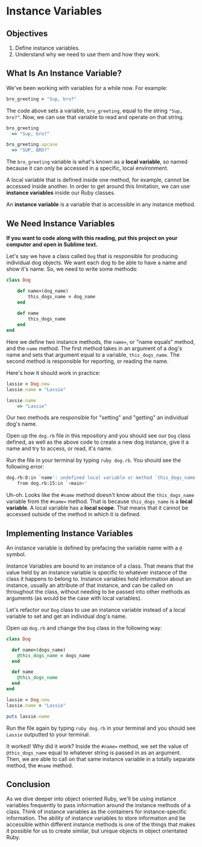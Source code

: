 # Instance Variables

## Objectives

1. Define instance variables. 
2. Understand why we need to use them and how they work. 

## What Is An Instance Variable?

We've been working with variables for a while now. For example:

```ruby
bro_greeting = "Sup, bro?"
```

The code above sets a variable, `bro_greeting`, equal to the string `"Sup, bro?"`. Now, we can use that variable to read and operate on that string. 

```ruby
bro_greeting 
  => "Sup, bro?"

bro_greeting.upcase
  => "SUP, BRO?"
```

The `bro_greeting` variable is what's known as a **local variable**, so named because it can only be accessed in a specific, local environment. 

A local variable that is defined inside one method, for example, cannot be accessed inside another. In order to get around this limitation, we can use **instance variables** inside our Ruby classes. 

An **instance variable** is a variable that is accessible in any instance method. 

## We Need Instance Variables

**If you want to code along with this reading, put this project on your computer and open in Sublime text.**

Let's say we have a class called `Dog` that is responsible for producing individual dog objects. We want each dog to be able to have a name and show it's name. So, we need to write some methods:

```ruby
class Dog

	def name=(dog_name)
		this_dogs_name = dog_name
	end
	
	def name
		this_dogs_name
	end
end
```
Here we define two instance methods, the `name=`, or "name equals" method, and the `name` method. The first method takes in an argument of a dog's name and sets that argument equal to a variable, `this_dogs_name`. The second method is responsible for reporting, or reading the name. 

Here's how it should work in practice:

```ruby
lassie = Dog.new
lassie.name = "Lassie"

lassie.name
	=> "Lassie"
```

Our two methods are responsible for "setting" and "getting" an individual dog's name. 

Open up the `dog.rb` file in this repository and you should see our `Dog` class defined, as well as the above code to create a new dog instance, give it a name and try to access, or read, it's name. 

Run the file in your terminal by typing `ruby dog.rb`. You should see the following error:

```bash
dog.rb:8:in `name': undefined local variable or method `this_dogs_name' for #<Dog:0x007ffd609ed0a8> (NameError)
	from dog.rb:15:in `<main>'
```

Uh-oh. Looks like the `#name` method doesn't know about the `this_dogs_name` variable from the `#name=` method. That is because `this_dogs_name` is a **local variable**. A local variable has a **local scope**. That means that it cannot be accessed outside of the method in which it is defined. 

## Implementing Instance Variables

An instance variable is defined by prefacing the variable name with a `@` symbol. 

Instance Variables are bound to an instance of a class. That means that the value held by an instance variable is specific to whatever instance of the class it happens to belong to. Instance variables hold information about an instance, usually an attribute of that instance, and can be called on throughout the class, without needing to be passed into other methods as arguments (as would be the case with local variables).

Let's refactor our `Dog` class to use an instance variable instead of a local variable to set and get an individual dog's name. 

Open up `dog.rb` and change the `Dog` class in the following way:

```ruby
class Dog

  def name=(dogs_name)
    @this_dogs_name = dogs_name
  end

  def name
    @this_dogs_name
  end
end

lassie = Dog.new
lassie.name = "Lassie"

puts lassie.name

```

Run the file again by typing `ruby dog.rb` in your terminal and you should see `Lassie` outputted to your terminal. 


It worked! Why did it work? Inside the `#name=` method, we set the value of `@this_dogs_name` equal to whatever string is passed in as an argument. Then, we are able to call on that same instance variable in a totally separate method, the `#name` method.

## Conclusion

As we dive deeper into object oriented Ruby, we'll be using instance variables frequently to pass information around the instance methods of a class. Think of instance variables as the containers for instance-specific information. The ability of instance variables to store information and be accessible within different instance methods is one of the things that makes it possible for us to create similar, but unique objects in object orientated Ruby. 








